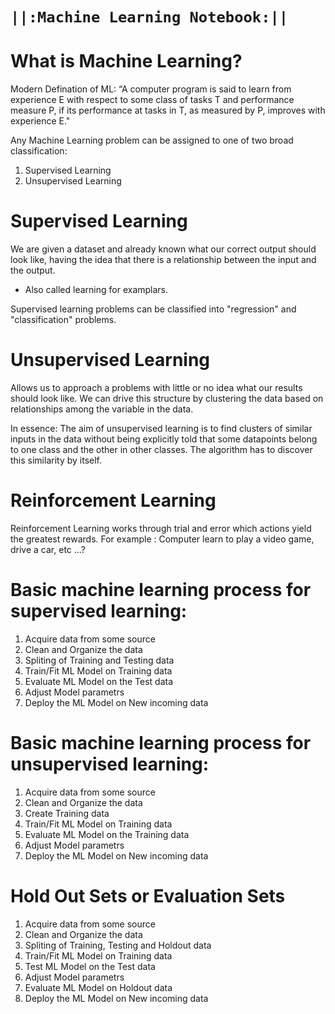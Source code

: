 # `||:Machine Learning Notebook:||`

# What is Machine Learning?

Modern Defination of ML: “A computer program is said to learn from experience E with respect to some class of tasks T and performance  measure P, if its performance at tasks in T, as measured by P, improves with experience E."


Any Machine Learning problem can be assigned to one of two broad classification:
1. Supervised Learning
2. Unsupervised Learning

# Supervised Learning
We are given a dataset and already known what our correct output should look like, having the idea that there is a relationship  between   the input and the output.

- Also called learning for examplars.

Supervised learning problems can be classified into "regression" and "classification" problems.

# Unsupervised Learning
Allows us to approach a problems with little or no idea what our results should look like. We can drive this structure by clustering the data based on relationships among the variable in the data.

In essence: The aim of unsupervised learning is to find clusters of similar inputs in the data without being explicitly told that some datapoints belong to one class and the other in other classes. The algorithm has to discover this similarity by itself. 

# Reinforcement Learning
Reinforcement Learning works through trial and error which actions yield the greatest rewards. For example : Computer learn to play a video game, drive a car, etc ...?



# Basic machine learning process for supervised learning:
1. Acquire data from some source
2. Clean and Organize the data
3. Spliting of Training and Testing data
4. Train/Fit ML Model on Training data
5. Evaluate ML Model on the Test data
6. Adjust Model parametrs 
7. Deploy the ML Model on New incoming data


# Basic machine learning process for unsupervised learning:
1. Acquire data from some source
2. Clean and Organize the data
3. Create Training data
4. Train/Fit ML Model on Training data
5. Evaluate ML Model on the Training data
6. Adjust Model parametrs 
7. Deploy the ML Model on New incoming data

# Hold Out Sets or Evaluation Sets
1. Acquire data from some source
2. Clean and Organize the data
3. Spliting of Training, Testing and Holdout data
4. Train/Fit ML Model on Training data
5. Test ML Model on the Test data
6. Adjust Model parametrs 
7. Evaluate ML Model on Holdout data
8. Deploy the ML Model on New incoming data

